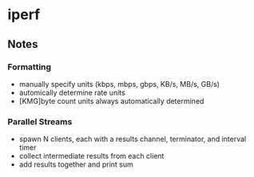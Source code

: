 # iperf

## Notes

### Formatting

- manually specify units (kbps, mbps, gbps, KB/s, MB/s, GB/s)
- automically determine rate units
- [KMG]byte count units always automatically determined

### Parallel Streams

- spawn N clients, each with a results channel, terminator, and interval timer
- collect intermediate results from each client
- add results together and print sum
